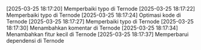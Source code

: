 [2025-03-25 18:17:20] Memperbaiki typo di Ternode
[2025-03-25 18:17:22] Memperbaiki typo di Ternode
[2025-03-25 18:17:24] Optimasi kode di Ternode
[2025-03-25 18:17:27] Memperbaiki typo di Ternode
[2025-03-25 18:17:30] Menambahkan komentar di Ternode
[2025-03-25 18:17:34] Menambahkan fitur kecil di Ternode
[2025-03-25 18:17:37] Memperbarui dependensi di Ternode
